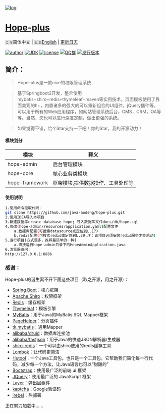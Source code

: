 [![log](https://i.loli.net/2018/12/30/5c28d022c657d.png)](https://github.com/java-aodeng/hope-plus)

<h1><a href="#">Hope-plus</a></h1>

🇨🇳简体中文 | 🇺🇸[English](./README-EN.md) | [更新日志](https://github.com/java-aodeng/hope-plus/commits/master)

[![author](https://img.shields.io/badge/author-%E4%BD%8E%E8%B0%83%E5%B0%8F%E7%86%8A%E7%8C%AB-blue.svg)](https://aodeng.cc)
[![JDK](https://img.shields.io/badge/JDK-1.8-orange.svg)](https://github.com/java-aodeng/hope-plus)
[![license](https://img.shields.io/badge/license-GPL--3.0-red.svg)](https://github.com/java-aodeng/hope-plus/blob/master/LICENSE)
[![QQ群](https://img.shields.io/badge/chat-%E4%BD%8E%E8%B0%83%E5%B0%8F%E7%86%8A%E7%8C%ABQQ%E7%BE%A4-yellow.svg)](https://jq.qq.com/?_wv=1027&k=574chhz)
[![发行版本](https://img.shields.io/badge/release-0.0.1-yellowgreen.svg)](https://github.com/java-aodeng/hope-plus/releases)

## 简介：

>Hope-plus是一款nice的权限管理系统

>基于Springboot2开发，整合使用mybatis+shiro+redis+thymeleaf+maven等实用技术。页面模板使用了界面美观的h+，内置诸多的强大的可以重新组合的UI组件，jQuery插件等。可以用于所有的Web应用程序，如网站管理系统后台，CMS，CRM，OA等等。当然，您也可以进行深度定制，做出更强的系统。

>如果觉得不错，给个Star支持一下吧！你的Star，我的开源动力！
#### 模块划分

| 模块         | 释义                      |    
| ---------- | ----------------------- |
| hope-admin  | 后台管理模块 |      
| hope-core  | 核心业务类模块 |    
| hope-framework | 框架模块,提供数据操作、工具处理等 |

#### 使用说明
```bash
1.使用命令拉取代码：
git clone https://github.com/java-aodeng/hope-plus.git 
2.使用IDEA导入本项目
3.新建数据库create database hope; 导入数据库文件docs/db/hope.sql
4.修改(hope-admin/resources/application.yaml)配置文件
    a.数据库配置(可搜索datasource或定位到L.17)
    b.redis配置(可搜索redis或定位到L.29,注：该项目必须安装redis服务才能启动)
5.运行项目(方式很多，推荐最简单的一种)
    a.直接运行hope-admin目录下的HopeAdminApplication.java
6.浏览器访问：
http://127.0.0.1:8886
```

### 感谢：
Hope-plus的诞生离不开下面这些项目（取之开源，用之开源）：

- [Spring Boot](https://github.com/spring-projects/spring-boot)：核心框架
- [Apache Shiro](https://github.com/apache/shiro)：权限框架
- [Redis](https://github.com/antirez/redis)：缓存框架
- [Thymeleaf](https://github.com/thymeleaf/thymeleaf)：模板引擎
- [MyBatis](https://github.com/mybatis/mybatis-3)：用于Java的MyBatis SQL Mapper框架
- [PageHelper](https://github.com/pagehelper/Mybatis-PageHelper)：分页插件
- [tk.mybatis](https://github.com/abel533/Mapper)：通用Mapper
- [alibaba/druid](https://github.com/alibaba/druid)：数据库连接池
- [alibaba/fastjson](https://github.com/alibaba/fastjson)：用于Java的快速JSON解析器/生成器
- [shiro-redis](https://github.com/alexxiyang/shiro-redis)：一个可以由shiro使用的redis缓存工具
- [Lombok](https://www.projectlombok.org/)：让代码更简洁
- [Hutool](https://github.com/looly/hutool)：一个Java工具包，也只是一个工具包，它帮助我们简化每一行代码，减少每一个方法，让Java语言也可以“甜甜的”
- [Bootstrap](https://github.com/twbs/bootstrap.git)：使用最广泛的前端 ui 框架
- [JQuery](https://github.com/jquery/jquery.git)：使用最广泛的 JavaScript 框架
- [Layer](https://github.com/sentsin/layer.git)：弹出层组件
- [kaptcha](https://github.com/penggle/kaptcha)：Google验证码
- [jrebel](https://zeroturnaround.com/software/jrebel/)：热部署

正在努力加载中......
